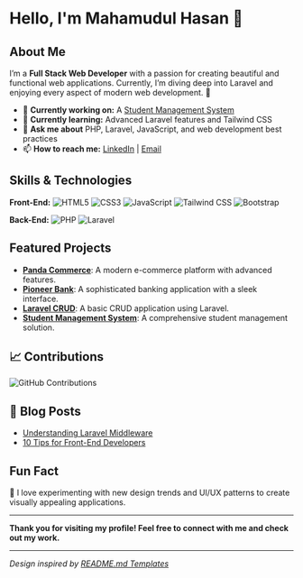 # Hello, I'm Mahamudul Hasan 👋

## About Me

I’m a **Full Stack Web Developer** with a passion for creating beautiful and functional web applications. Currently, I’m diving deep into Laravel and enjoying every aspect of modern web development. 🚀

- 🔭 **Currently working on:** A [Student Management System](https://github.com/MahamudulHasan/laravel-student-management)
- 🌱 **Currently learning:** Advanced Laravel features and Tailwind CSS
- 💬 **Ask me about** PHP, Laravel, JavaScript, and web development best practices
- 📫 **How to reach me:** [LinkedIn](https://www.linkedin.com/in/mahamudulhasan) | [Email](mailto:mahamuduljalal@gmail.com)

## Skills & Technologies

**Front-End:** 
![HTML5](https://img.shields.io/badge/HTML5-%23E34F26.svg?style=flat&logo=html5&logoColor=white) 
![CSS3](https://img.shields.io/badge/CSS3-%231572B6.svg?style=flat&logo=css3&logoColor=white) 
![JavaScript](https://img.shields.io/badge/JavaScript-%23323330.svg?style=flat&logo=javascript&logoColor=%23F7DF1E) 
![Tailwind CSS](https://img.shields.io/badge/Tailwind%20CSS-%2338B2AC.svg?style=flat&logo=tailwindcss&logoColor=white) 
![Bootstrap](https://img.shields.io/badge/Bootstrap-%23563D7C.svg?style=flat&logo=bootstrap&logoColor=white)

**Back-End:** 
![PHP](https://img.shields.io/badge/PHP-%23777BB4.svg?style=flat&logo=php&logoColor=white) 
![Laravel](https://img.shields.io/badge/Laravel-%23F05240.svg?style=flat&logo=laravel&logoColor=white)

## Featured Projects

- **[Panda Commerce](https://github.com/MahamudulHasan/panda-commerce)**: A modern e-commerce platform with advanced features.
- **[Pioneer Bank](https://github.com/MahamudulHasan/pioneer-bank)**: A sophisticated banking application with a sleek interface.
- **[Laravel CRUD](https://github.com/MahamudulHasan/laravel-crud)**: A basic CRUD application using Laravel.
- **[Student Management System](https://github.com/MahamudulHasan/laravel-student-management)**: A comprehensive student management solution.

## 📈 Contributions

![GitHub Contributions](https://github-readme-streak-stats.herokuapp.com/?user=MahamudulHasan&theme=radical)

## 📜 Blog Posts

- [Understanding Laravel Middleware](https://medium.com/@mahamudulhasan/understanding-laravel-middleware)
- [10 Tips for Front-End Developers](https://medium.com/@mahamudulhasan/10-tips-for-front-end-developers)

## Fun Fact
🎨 I love experimenting with new design trends and UI/UX patterns to create visually appealing applications.

---

**Thank you for visiting my profile! Feel free to connect with me and check out my work.**

---

_Design inspired by [README.md Templates](https://github.com/rahuldkjain/github-profile-readme-generator)_
